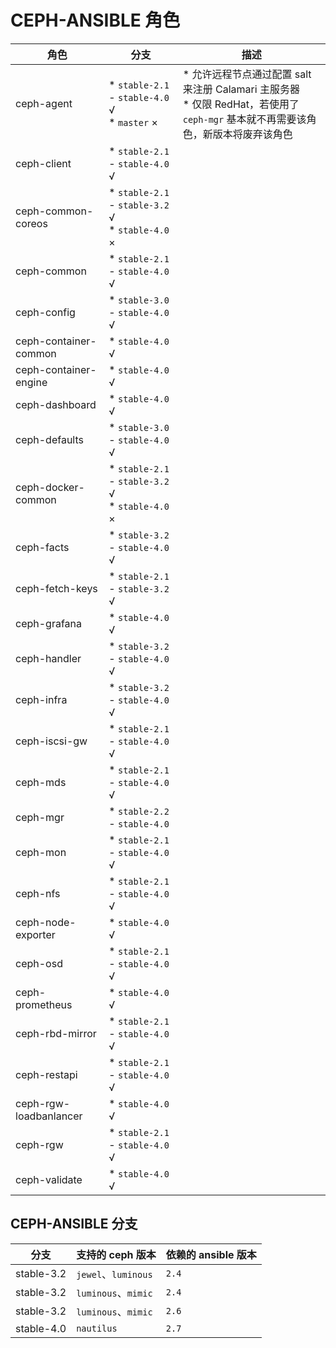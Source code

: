# CEPH-ANSIBLE 角色

| 角色                   | 分支                                                  | 描述                                                                                                                                  |
| ---------------------- | ----------------------------------------------------- | ------------------------------------------------------------------------------------------------------------------------------------- |
| ceph-agent             | * `stable-2.1` - `stable-4.0` √ <br> * `master` ×     | * 允许远程节点通过配置 salt 来注册 Calamari 主服务器 <br> * 仅限 RedHat，若使用了 `ceph-mgr` 基本就不再需要该角色，新版本将废弃该角色 |
| ceph-client            | * `stable-2.1` - `stable-4.0` √ <br>                  |                                                                                                                                       |
| ceph-common-coreos     | * `stable-2.1` - `stable-3.2` √ <br> * `stable-4.0` × |                                                                                                                                       |
| ceph-common            | * `stable-2.1` - `stable-4.0` √ <br>                  |                                                                                                                                       |
| ceph-config            | * `stable-3.0` - `stable-4.0` √                       |                                                                                                                                       |
| ceph-container-common  | * `stable-4.0` √                                      |                                                                                                                                       |
| ceph-container-engine  | * `stable-4.0` √                                      |                                                                                                                                       |
| ceph-dashboard         | * `stable-4.0` √                                      |                                                                                                                                       |
| ceph-defaults          | * `stable-3.0` - `stable-4.0` √                       |                                                                                                                                       |
| ceph-docker-common     | * `stable-2.1` - `stable-3.2` √ <br> * `stable-4.0` × |                                                                                                                                       |
| ceph-facts             | * `stable-3.2` - `stable-4.0` √                       |                                                                                                                                       |
| ceph-fetch-keys        | * `stable-2.1` - `stable-3.2` √ <br>                  |                                                                                                                                       |
| ceph-grafana           | * `stable-4.0` √                                      |                                                                                                                                       |
| ceph-handler           | * `stable-3.2` - `stable-4.0` √                       |                                                                                                                                       |
| ceph-infra             | * `stable-3.2` - `stable-4.0` √                       |                                                                                                                                       |
| ceph-iscsi-gw          | * `stable-2.1` - `stable-4.0` √ <br>                  |                                                                                                                                       |
| ceph-mds               | * `stable-2.1` - `stable-4.0` √ <br>                  |                                                                                                                                       |
| ceph-mgr               | * `stable-2.2` - `stable-4.0`                         |                                                                                                                                       |
| ceph-mon               | * `stable-2.1` - `stable-4.0` √ <br>                  |                                                                                                                                       |
| ceph-nfs               | * `stable-2.1` - `stable-4.0` √ <br>                  |                                                                                                                                       |
| ceph-node-exporter     | * `stable-4.0` √ <br>                                 |                                                                                                                                       |
| ceph-osd               | * `stable-2.1` - `stable-4.0` √ <br>                  |                                                                                                                                       |
| ceph-prometheus        | * `stable-4.0` √ <br>                                 |                                                                                                                                       |
| ceph-rbd-mirror        | * `stable-2.1` - `stable-4.0` √ <br>                  |                                                                                                                                       |
| ceph-restapi           | * `stable-2.1` - `stable-4.0` √ <br>                  |                                                                                                                                       |
| ceph-rgw-loadbanlancer | * `stable-4.0` √ <br>                                 |                                                                                                                                       |
| ceph-rgw               | * `stable-2.1` - `stable-4.0` √ <br>                  |                                                                                                                                       |
| ceph-validate          | * `stable-4.0` √ <br>                                 |                                                                                                                                       |

## CEPH-ANSIBLE 分支

| 分支       | 支持的 ceph 版本    | 依赖的 ansible 版本 |
| ---------- | ------------------- | ------------------- |
| stable-3.2 | `jewel`、`luminous` | `2.4`               |
| stable-3.2 | `luminous`、`mimic` | `2.4`               |
| stable-3.2 | `luminous`、`mimic` | `2.6`               |
| stable-4.0 | `nautilus`          | `2.7`               |